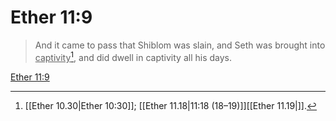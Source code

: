 # Ether 11:9

> And it came to pass that Shiblom was slain, and Seth was brought into <u>captivity</u>[^a], and did dwell in captivity all his days.

[Ether 11:9](https://www.churchofjesuschrist.org/study/scriptures/bofm/ether/11?lang=eng&id=p9#p9)


[^a]: [[Ether 10.30|Ether 10:30]]; [[Ether 11.18|11:18 (18–19)]][[Ether 11.19|]].  
